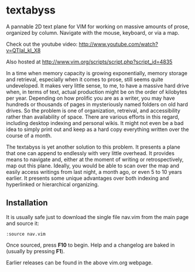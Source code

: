 # textabyss

A pannable 2D text plane for VIM for working on massive amounts of prose, organized by column. Navigate with the mouse, keyboard, or via a map. 

Check out the youtube video: http://www.youtube.com/watch?v=QTIaI_kI_X8 

Also hosted at http://www.vim.org/scripts/script.php?script_id=4835

In a time when memory capacity is growing exponentially, memory storage and retrieval, especially when it comes to prose, still seems quite undeveloped. It makes very little sense, to me, to have a massive hard drive when, in terms of text, actual production might be on the order of kilobytes per year. Depending on how prolific you are as a writer, you may have hundreds or thousands of pages in mysteriously named folders on old hard drives. So the problem is one of organization, retreival, and accessibility rather than availability of space. There are various efforts in this regard, including desktop indexing and personal wikis. It might not even be a bad idea to simply print out and keep as a hard copy everything written over the course of a month. 

The textabyss is yet another solution to this problem. It presents a plane that one can append to endlessly with very little overhead. It provides means to navigate and, either at the moment of writing or retrospectively, map out this plane. Ideally, you would be able to scan over the map and easily access writings from last night, a month ago, or even 5 to 10 years earlier. It presents some unique advantages over both indexing and hyperlinked or hierarchical organizing.

## Installation

It is usually safe just to download the single file nav.vim from the main page and source it:
```
:source nav.vim
```
Once sourced, press **F10** to begin. Help and a changelog are baked in (usually by pressing **F1**).

Earlier releases can be found in the above vim.org webpage.
